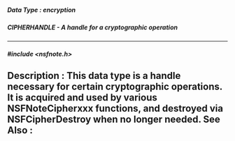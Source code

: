 ##### Data Type : encryption
##### CIPHERHANDLE - A handle for a cryptographic operation
---
##### #include <nsfnote.h>
**Description :**
This data type is a handle necessary for certain cryptographic operations.  It 
is acquired and used by various NSFNoteCipherxxx functions, and destroyed via 
NSFCipherDestroy when no longer needed.
**See Also :**
[](D:/md_files/.md)
---
